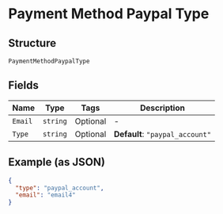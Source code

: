 
# Payment Method Paypal Type

## Structure

`PaymentMethodPaypalType`

## Fields

| Name | Type | Tags | Description |
|  --- | --- | --- | --- |
| `Email` | `string` | Optional | - |
| `Type` | `string` | Optional | **Default**: `"paypal_account"` |

## Example (as JSON)

```json
{
  "type": "paypal_account",
  "email": "email4"
}
```


